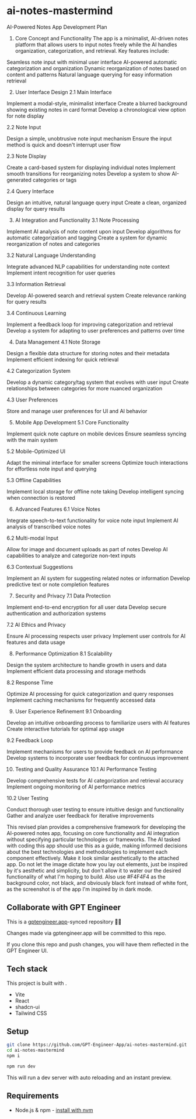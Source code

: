 # ai-notes-mastermind

AI-Powered Notes App Development Plan
1. Core Concept and Functionality
The app is a minimalist, AI-driven notes platform that allows users to input notes freely while the AI handles organization, categorization, and retrieval. Key features include:

Seamless note input with minimal user interface
AI-powered automatic categorization and organization
Dynamic reorganization of notes based on content and patterns
Natural language querying for easy information retrieval

2. User Interface Design
2.1 Main Interface

Implement a modal-style, minimalist interface
Create a blurred background showing existing notes in card format
Develop a chronological view option for note display

2.2 Note Input

Design a simple, unobtrusive note input mechanism
Ensure the input method is quick and doesn't interrupt user flow

2.3 Note Display

Create a card-based system for displaying individual notes
Implement smooth transitions for reorganizing notes
Develop a system to show AI-generated categories or tags

2.4 Query Interface

Design an intuitive, natural language query input
Create a clean, organized display for query results

3. AI Integration and Functionality
3.1 Note Processing

Implement AI analysis of note content upon input
Develop algorithms for automatic categorization and tagging
Create a system for dynamic reorganization of notes and categories

3.2 Natural Language Understanding

Integrate advanced NLP capabilities for understanding note context
Implement intent recognition for user queries

3.3 Information Retrieval

Develop AI-powered search and retrieval system
Create relevance ranking for query results

3.4 Continuous Learning

Implement a feedback loop for improving categorization and retrieval
Develop a system for adapting to user preferences and patterns over time

4. Data Management
4.1 Note Storage

Design a flexible data structure for storing notes and their metadata
Implement efficient indexing for quick retrieval

4.2 Categorization System

Develop a dynamic category/tag system that evolves with user input
Create relationships between categories for more nuanced organization

4.3 User Preferences

Store and manage user preferences for UI and AI behavior

5. Mobile App Development
5.1 Core Functionality

Implement quick note capture on mobile devices
Ensure seamless syncing with the main system

5.2 Mobile-Optimized UI

Adapt the minimal interface for smaller screens
Optimize touch interactions for effortless note input and querying

5.3 Offline Capabilities

Implement local storage for offline note taking
Develop intelligent syncing when connection is restored

6. Advanced Features
6.1 Voice Notes

Integrate speech-to-text functionality for voice note input
Implement AI analysis of transcribed voice notes

6.2 Multi-modal Input

Allow for image and document uploads as part of notes
Develop AI capabilities to analyze and categorize non-text inputs

6.3 Contextual Suggestions

Implement an AI system for suggesting related notes or information
Develop predictive text or note completion features

7. Security and Privacy
7.1 Data Protection

Implement end-to-end encryption for all user data
Develop secure authentication and authorization systems

7.2 AI Ethics and Privacy

Ensure AI processing respects user privacy
Implement user controls for AI features and data usage

8. Performance Optimization
8.1 Scalability

Design the system architecture to handle growth in users and data
Implement efficient data processing and storage methods

8.2 Response Time

Optimize AI processing for quick categorization and query responses
Implement caching mechanisms for frequently accessed data

9. User Experience Refinement
9.1 Onboarding

Develop an intuitive onboarding process to familiarize users with AI features
Create interactive tutorials for optimal app usage

9.2 Feedback Loop

Implement mechanisms for users to provide feedback on AI performance
Develop systems to incorporate user feedback for continuous improvement

10. Testing and Quality Assurance
10.1 AI Performance Testing

Develop comprehensive tests for AI categorization and retrieval accuracy
Implement ongoing monitoring of AI performance metrics

10.2 User Testing

Conduct thorough user testing to ensure intuitive design and functionality
Gather and analyze user feedback for iterative improvements

This revised plan provides a comprehensive framework for developing the AI-powered notes app, focusing on core functionality and AI integration without specifying particular technologies or frameworks. The AI tasked with coding this app should use this as a guide, making informed decisions about the best technologies and methodologies to implement each component effectively. Make it look similar aesthetically to the attached app. Do not let the image dictate how you lay out elements, just be inspired by it's aesthetic and simplicity, but don't allow it to water our the desired functionality of what I'm hoping to build. Also use #F4F4F4 as the background color, not black, and obviously black font instead of white font, as the screenshot is of the app I'm inspired by in dark mode.

## Collaborate with GPT Engineer

This is a [gptengineer.app](https://gptengineer.app)-synced repository 🌟🤖

Changes made via gptengineer.app will be committed to this repo.

If you clone this repo and push changes, you will have them reflected in the GPT Engineer UI.

## Tech stack

This project is built with .

- Vite
- React
- shadcn-ui
- Tailwind CSS

## Setup

```sh
git clone https://github.com/GPT-Engineer-App/ai-notes-mastermind.git
cd ai-notes-mastermind
npm i
```

```sh
npm run dev
```

This will run a dev server with auto reloading and an instant preview.

## Requirements

- Node.js & npm - [install with nvm](https://github.com/nvm-sh/nvm#installing-and-updating)
